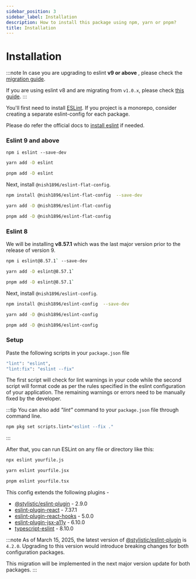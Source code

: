 ```yaml
---
sidebar_position: 3
sidebar_label: Installation
description: How to install this package using npm, yarn or pnpm?
title: Installation
---
```


# Installation

:::note
In case you are upgrading to eslint **v9 or above** , please check the [migration guide](./migration/eslint-8_to_9.md).

If you are using eslint v8 and are migrating from `v1.0.x`, please check [this guide](./migration/v1_to_v2.md).
:::

You'll first need to install [ESLint](https://eslint.org/). If you project is a monorepo, consider creating a separate eslint-config for each package.

Please do refer the official docs to [install eslint](https://eslint.org/docs/latest/use/getting-started) if needed.

### Eslint 9 and above

```babash
npm i eslint --save-dev
```
```bash
yarn add -D eslint
```
```bash
pnpm add -D eslint
```

Next, install `@nish1896/eslint-flat-config`.

```bash
npm install @nish1896/eslint-flat-config  --save-dev
```
```bash
yarn add -D @nish1896/eslint-flat-config
```
```bash
pnpm add -D @nish1896/eslint-flat-config
```

### Eslint 8

We will be installing **v8.57.1** which was the last major version prior to the release of version 9.

```bash
npm i eslint@8.57.1` --save-dev
```
```bash
yarn add -D eslint@8.57.1`
```
```bash
pnpm add -D eslint@8.57.1`
```

Next, install `@nish1896/eslint-config`.

```bash
npm install @nish1896/eslint-config  --save-dev
```
```bash
yarn add -D @nish1896/eslint-config
```
```bash
pnpm add -D @nish1896/eslint-config
```

### Setup

Paste the following scripts in your `package.json` file

```bash
"lint": "eslint",
"lint:fix": "eslint --fix"
```

The first script will check for lint warnings in your code while the second script will format code as per the rules specified in the eslint configuration of your application. The remaining warnings or errors need to be manually fixed by the developer.

:::tip
You can also add *"lint"* command to your `package.json` file through command line.

```bash
npm pkg set scripts.lint="eslint --fix ."
```
:::

After that, you can run ESLint on any file or directory like this:

```bash
npx eslint yourfile.js
```
```bash
yarn eslint yourfile.jsx
```
```bash
pnpm eslint yourfile.tsx
```

This config extends the following plugins - 
- [@stylistic/eslint-plugin](https://www.npmjs.com/package/@stylistic/eslint-plugin) - 2.9.0
- [eslint-plugin-react](https://www.npmjs.com/package/eslint-plugin-react) - 7.37.1
- [eslint-plugin-react-hooks](https://www.npmjs.com/package/eslint-plugin-react-hooks) - 5.0.0
- [eslint-plugin-jsx-a11y](https://www.npmjs.com/package/eslint-plugin-jsx-a11y) - 6.10.0
- [typescript-eslint](https://www.npmjs.com/package/typescript-eslint) - 8.10.0

:::note
As of March 15, 2025, the latest version of [@stylistic/eslint-plugin](https://www.npmjs.com/package/@stylistic/eslint-plugin) is `4.2.0`. Upgrading to this version would introduce breaking changes for both configuration packages.

This migration will be implemented in the next major version update for both packages.
:::
